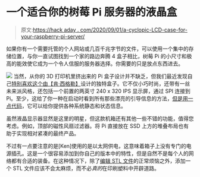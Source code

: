 # 一个适合你的树莓 Pi 服务器的液晶盒

> 原文:[https://hack aday . com/2020/09/01/a-cyclopic-LCD-case-for-your-raspberry-pi-server/](https://hackaday.com/2020/09/01/a-cyclopic-lcd-case-for-your-raspberry-pi-server/)

如果你有一个需要托管的个人网站或几百千兆字节的文件，可以使用一个集中的存储位置，与你一直试图找到一个家的路边奔腾 4 盒子相比，树莓 Pi 的小尺寸和极高的能效使它成为一个令人信服的服务器选择。你需要的只是放点东西进去。

[![](../Images/b58b11ee62d294c6191dd478b5865f8e.png)](https://hackaday.com/wp-content/uploads/2020/08/pilcdcase_detail.jpg) 当然，从你的 3D 打印机里挤出来的 Pi 盒子设计并不缺乏，但我们最近发现自己[特别喜欢这个由【肯·西格勒】](https://www.thingiverse.com/thing:4542328)设计的独特盒子。它不仅小巧时尚，还带有一丝未来派风格，还包括一个前置的两英寸 240 x 320 IPS 显示屏，通过 SPI 连接到 Pi。至少，这给了你一种在启动时看到所有那些漂亮的引导信息的方法，[但是用一点代码](https://hackaday.com/2018/03/21/making-pictures-worth-1000-words-in-python/)，它可以给你提供各种系统静态和状态信息。

虽然液晶显示器显然是这里的明星，但这款机箱还有其他一些不错的功能，值得您考虑。例如，顶部的磁性风扇过滤器。将 Pi 直接放在 SSD 上方的堆叠布局也有助于实现相对紧凑的最终产品。

不过有一点要注意的是[Ken]使用的是以太网供电，这意味着箱子上没有专门的电源插孔。这是一个很容易添加到你自己的版本中的特性，但是自然不是每个人的网络都有合适的装备。在这种情况下，除了[编辑 STL 文件](https://hackaday.com/2018/05/16/3d-printering-when-an-stl-file-is-not-quite-right/)的正常烦恼之外，添加一个 STL 文件应该不会太麻烦，而不必*真的*在印刷塑料中开辟道路。